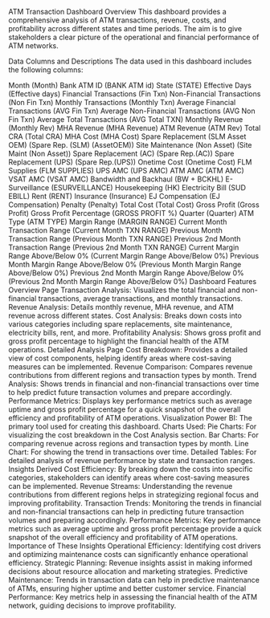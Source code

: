 ATM Transaction Dashboard
Overview
This dashboard provides a comprehensive analysis of ATM transactions, revenue, costs, and profitability across different states and time periods. The aim is to give stakeholders a clear picture of the operational and financial performance of ATM networks.

Data Columns and Descriptions
The data used in this dashboard includes the following columns:

Month (Month)
Bank ATM ID (BANK ATM id)
State (STATE)
Effective Days (Effective days)
Financial Transactions (Fin Txn)
Non-Financial Transactions (Non Fin Txn)
Monthly Transactions (Monthly Txn)
Average Financial Transactions (AVG Fin Txn)
Average Non-Financial Transactions (AVG Non Fin Txn)
Average Total Transactions (AVG Total TXN)
Monthly Revenue (Monthly Rev)
MHA Revenue (MHA Revenue)
ATM Revenue (ATM Rev)
Total CRA (Total CRA)
MHA Cost (MHA Cost)
Spare Replacement (SLM Asset OEM) (Spare Rep. (SLM) (AssetOEM))
Site Maintenance (Non Asset) (Site Maint (Non Asset))
Spare Replacement (AC) (Spare Rep.(AC))
Spare Replacement (UPS) (Spare Rep.(UPS))
Onetime Cost (Onetime Cost)
FLM Supplies (FLM SUPPLIES)
UPS AMC (UPS AMC)
ATM AMC (ATM AMC)
VSAT AMC (VSAT AMC)
Bandwidth and Backhaul (BW + BCKHL)
E-Surveillance (ESURVEILLANCE)
Housekeeping (HK)
Electricity Bill (SUD EBILL)
Rent (RENT)
Insurance (Insurance)
EJ Compensation (EJ Compensation)
Penalty (Penalty)
Total Cost (Total Cost)
Gross Profit (Gross Profit)
Gross Profit Percentage (GROSS PROFIT %)
Quarter (Quarter)
ATM Type (ATM TYPE)
Margin Range (MARGIN RANGE)
Current Month Transaction Range (Current Month TXN RANGE)
Previous Month Transaction Range (Previous Month TXN RANGE)
Previous 2nd Month Transaction Range (Previous 2nd Month TXN RANGE)
Current Margin Range Above/Below 0% (Current Margin Range Above/Below 0%)
Previous Month Margin Range Above/Below 0% (Previous Month Margin Range Above/Below 0%)
Previous 2nd Month Margin Range Above/Below 0% (Previous 2nd Month Margin Range Above/Below 0%)
Dashboard Features
Overview Page
Transaction Analysis: Visualizes the total financial and non-financial transactions, average transactions, and monthly transactions.
Revenue Analysis: Details monthly revenue, MHA revenue, and ATM revenue across different states.
Cost Analysis: Breaks down costs into various categories including spare replacements, site maintenance, electricity bills, rent, and more.
Profitability Analysis: Shows gross profit and gross profit percentage to highlight the financial health of the ATM operations.
Detailed Analysis Page
Cost Breakdown: Provides a detailed view of cost components, helping identify areas where cost-saving measures can be implemented.
Revenue Comparison: Compares revenue contributions from different regions and transaction types by month.
Trend Analysis: Shows trends in financial and non-financial transactions over time to help predict future transaction volumes and prepare accordingly.
Performance Metrics: Displays key performance metrics such as average uptime and gross profit percentage for a quick snapshot of the overall efficiency and profitability of ATM operations.
Visualization
Power BI: The primary tool used for creating this dashboard.
Charts Used:
Pie Charts: For visualizing the cost breakdown in the Cost Analysis section.
Bar Charts: For comparing revenue across regions and transaction types by month.
Line Chart: For showing the trend in transactions over time.
Detailed Tables: For detailed analysis of revenue performance by state and transaction ranges.
Insights Derived
Cost Efficiency: By breaking down the costs into specific categories, stakeholders can identify areas where cost-saving measures can be implemented.
Revenue Streams: Understanding the revenue contributions from different regions helps in strategizing regional focus and improving profitability.
Transaction Trends: Monitoring the trends in financial and non-financial transactions can help in predicting future transaction volumes and preparing accordingly.
Performance Metrics: Key performance metrics such as average uptime and gross profit percentage provide a quick snapshot of the overall efficiency and profitability of ATM operations.
Importance of These Insights
Operational Efficiency: Identifying cost drivers and optimizing maintenance costs can significantly enhance operational efficiency.
Strategic Planning: Revenue insights assist in making informed decisions about resource allocation and marketing strategies.
Predictive Maintenance: Trends in transaction data can help in predictive maintenance of ATMs, ensuring higher uptime and better customer service.
Financial Performance: Key metrics help in assessing the financial health of the ATM network, guiding decisions to improve profitability.
